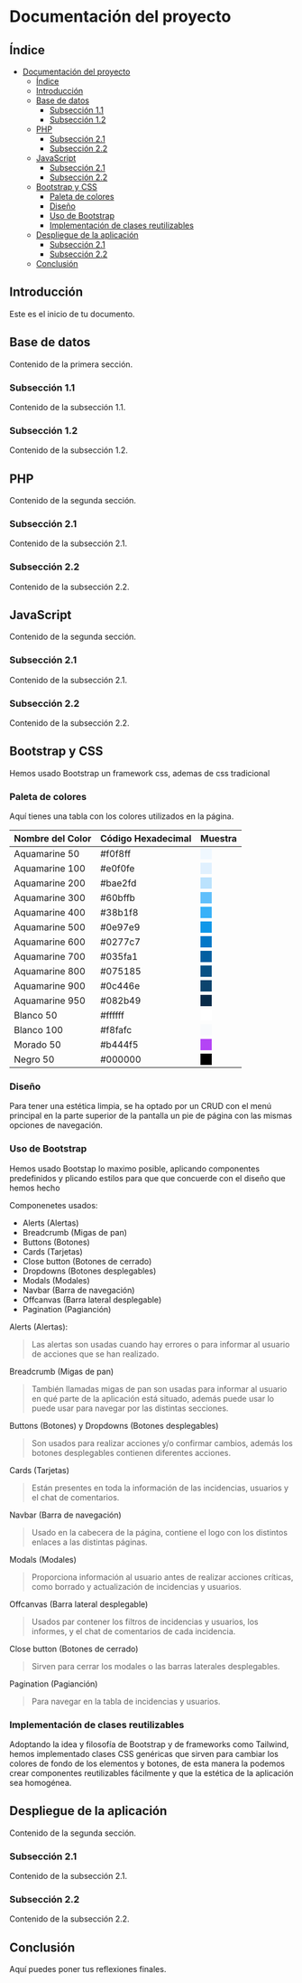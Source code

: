# Documentación del proyecto
## Índice

- [Documentación del proyecto](#documentación-del-proyecto)
  - [Índice](#índice)
  - [Introducción](#introducción)
  - [Base de datos](#base-de-datos)
    - [Subsección 1.1](#subsección-11)
    - [Subsección 1.2](#subsección-12)
  - [PHP](#php)
    - [Subsección 2.1](#subsección-21)
    - [Subsección 2.2](#subsección-22)
  - [JavaScript](#javascript)
    - [Subsección 2.1](#subsección-21-1)
    - [Subsección 2.2](#subsección-22-1)
  - [Bootstrap y CSS](#bootstrap-y-css)
    - [Paleta de colores](#paleta-de-colores)
    - [Diseño](#diseño)
    - [Uso de Bootstrap](#uso-de-bootstrap)
    - [Implementación de clases reutilizables](#implementación-de-clases-reutilizables)
  - [Despliegue de la aplicación](#despliegue-de-la-aplicación)
    - [Subsección 2.1](#subsección-21-2)
    - [Subsección 2.2](#subsección-22-2)
  - [Conclusión](#conclusión)

## Introducción

Este es el inicio de tu documento.

## Base de datos

Contenido de la primera sección.

### Subsección 1.1

Contenido de la subsección 1.1.

### Subsección 1.2

Contenido de la subsección 1.2.

## PHP

Contenido de la segunda sección.

### Subsección 2.1

Contenido de la subsección 2.1.

### Subsección 2.2

Contenido de la subsección 2.2.

## JavaScript

Contenido de la segunda sección.

### Subsección 2.1

Contenido de la subsección 2.1.

### Subsección 2.2

Contenido de la subsección 2.2.

## Bootstrap y CSS

Hemos usado Bootstrap un framework css, ademas de css tradicional

### Paleta de colores

Aquí tienes una tabla con los colores utilizados en la página.

| Nombre del Color | Código Hexadecimal | Muestra |
| ---------------- | ------------------ | ------- |
| Aquamarine 50    | #f0f8ff            | <div style="width: 20px; height: 20px; background-color: #f0f8ff;"></div> |
| Aquamarine 100   | #e0f0fe            | <div style="width: 20px; height: 20px; background-color: #e0f0fe;"></div> |
| Aquamarine 200   | #bae2fd            | <div style="width: 20px; height: 20px; background-color: #bae2fd;"></div> |
| Aquamarine 300   | #60bffb            | <div style="width: 20px; height: 20px; background-color: #60bffb;"></div> |
| Aquamarine 400   | #38b1f8            | <div style="width: 20px; height: 20px; background-color: #38b1f8;"></div> |
| Aquamarine 500   | #0e97e9            | <div style="width: 20px; height: 20px; background-color: #0e97e9;"></div> |
| Aquamarine 600   | #0277c7            | <div style="width: 20px; height: 20px; background-color: #0277c7;"></div> |
| Aquamarine 700   | #035fa1            | <div style="width: 20px; height: 20px; background-color: #035fa1;"></div> |
| Aquamarine 800   | #075185            | <div style="width: 20px; height: 20px; background-color: #075185;"></div> |
| Aquamarine 900   | #0c446e            | <div style="width: 20px; height: 20px; background-color: #0c446e;"></div> |
| Aquamarine 950   | #082b49            | <div style="width: 20px; height: 20px; background-color: #082b49;"></div> |
| Blanco 50        | #ffffff            | <div style="width: 20px; height: 20px; background-color: #ffffff;"></div> |
| Blanco 100       | #f8fafc            | <div style="width: 20px; height: 20px; background-color: #f8fafc;"></div> |
| Morado 50        | #b444f5            | <div style="width: 20px; height: 20px; background-color: #b444f5;"></div> |
| Negro 50         | #000000            | <div style="width: 20px; height: 20px; background-color: #000000;"></div> |

### Diseño

Para tener una estética limpia, se ha optado por un CRUD con el menú principal en la parte superior de la pantalla un pie de página con las mismas opciones de navegación.

### Uso de Bootstrap

Hemos usado Bootstap lo maximo posible, aplicando componentes predefinidos y plicando estilos para que que concuerde con el diseño que hemos hecho

Componenetes usados:
* Alerts (Alertas)
* Breadcrumb (Migas de pan)
* Buttons (Botones)
* Cards (Tarjetas)
* Close button (Botones de cerrado)
* Dropdowns (Botones desplegables)
* Modals (Modales)
* Navbar (Barra de navegación)
* Offcanvas (Barra lateral desplegable)
* Pagination (Pagianción)

Alerts (Alertas):
> Las alertas son usadas cuando hay errores o para informar al usuario de acciones que se han realizado.

Breadcrumb (Migas de pan)
> También llamadas migas de pan son usadas para informar al usuario en qué parte de la aplicación está situado, además puede usar lo puede usar para navegar por las distintas secciones.

Buttons (Botones) y Dropdowns (Botones desplegables)
> Son usados para realizar acciones y/o confirmar cambios, además los botones desplegables contienen diferentes acciones.

Cards (Tarjetas)
> Están presentes en toda la información de las incidencias, usuarios y el chat de comentarios.

Navbar (Barra de navegación)
> Usado en la cabecera de la página, contiene el logo con los distintos enlaces a las distintas páginas.

Modals (Modales)
> Proporciona información al usuario antes de realizar acciones críticas, como borrado y actualización de incidencias y usuarios.

Offcanvas (Barra lateral desplegable)
> Usados par contener los filtros de incidencias y usuarios, los informes, y el chat de comentarios de cada incidencia.

Close button (Botones de cerrado)
> Sirven para cerrar los modales o las barras laterales desplegables.

Pagination (Pagianción)
> Para navegar en la tabla de incidencias y usuarios.

### Implementación de clases reutilizables

Adoptando la idea y filosofía de Bootstrap y de frameworks como Tailwind, hemos implementado clases CSS genéricas que sirven para cambiar los colores de fondo de los elementos y botones, de esta manera la podemos crear componentes reutilizables fácilmente y que la estética de la aplicación sea homogénea.

## Despliegue de la aplicación

Contenido de la segunda sección.

### Subsección 2.1

Contenido de la subsección 2.1.

### Subsección 2.2

Contenido de la subsección 2.2.

## Conclusión

Aquí puedes poner tus reflexiones finales.

